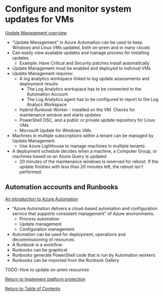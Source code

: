# Configure and monitor system updates for VMs

[Update Management overview](https://docs.microsoft.com/en-us/azure/automation/update-management/overview)

* "Update Management" in Azure Automation can be used to keep Windows and Linux VMs updated, both on-prem and in many clouds
* Can easily view available updates and manage process for installing updates
   * Example: Have Critical and Security patches install automatically 
* Update Management must be enabled and deployed to indiviual VMs
* Update Management requires:
   * A log analytics workspace linked to log update assessments and deployment results
      * The Log Analytics workspace has to be connected to the Automation Account
      * The Log Analytics agent has to be configured to report to the Log Analycs Workspace
   * Hybrid Runbook Worker - installed on the VM. Checks for maintenance window and starts updates
   * PowerShell DSC, and a public or private update repository for Linux VMs
   * Microsoft Update for Windows VMs
* Machines in multiple subscriptions within a tenant can be managed by Update Management.
   * Use Azure Lighthouse to manage machines in multiple tenants
* A deployment schedule decides when a machine, a Computer Group, or machines based on an Azure Query is updated
   * 20 minutes of the maintenance windows is reserved for reboot. If the update finishes with less than 20 minutes left, the reboot isn't performed.

## Automation accounts and Runbooks

[An introduction to Azure Automation](https://docs.microsoft.com/en-us/azure/automation/automation-intro)

* "Azure Automation delivers a cloud-based automation and configuration service that supports consistent management" of Azure environments.
   * Process automation
   * Update management
   * Configuration management
* Automation can be used for deployment, operations and decommissioning of resources
* A Runbook is a workflow
* Runbooks can be graphical
* Runbooks generate PowerShell code that is run by Automation workers
* Runbooks can be imported from the Runbook Gallery

TODO: How to update on-prem resources

[Return to Implement platform protection](README.md)

[Return to Table of Contents](../README.md)